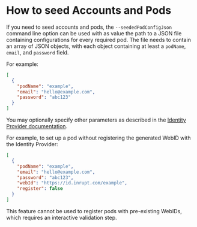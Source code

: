 # How to seed Accounts and Pods

If you need to seed accounts and pods,
the `--seededPodConfigJson` command line option can be used
with as value the path to a JSON file containing configurations for every required pod.
The file needs to contain an array of JSON objects,
with each object containing at least a `podName`, `email`, and `password` field.

For example:

```json
[
  {
    "podName": "example",
    "email": "hello@example.com",
    "password": "abc123"
  }
]
```

You may optionally specify other parameters
as described in the [Identity Provider documentation](identity-provider.md#json-api).

For example, to set up a pod without registering the generated WebID with the Identity Provider:

```json
[
  {
    "podName": "example",
    "email": "hello@example.com",
    "password": "abc123",
    "webId": "https://id.inrupt.com/example",
    "register": false
  }
]
```

This feature cannot be used to register pods with pre-existing WebIDs,
which requires an interactive validation step.
